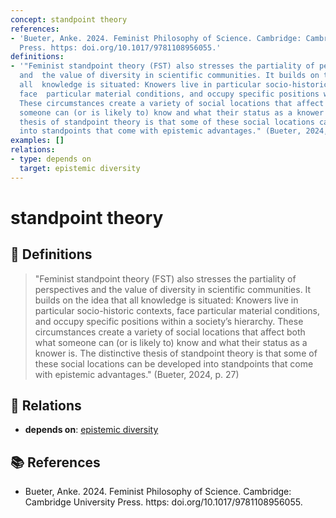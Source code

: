 ```yaml
---
concept: standpoint theory
references:
- 'Bueter, Anke. 2024. Feminist Philosophy of Science. Cambridge: Cambridge University
  Press. https: doi.org/10.1017/9781108956055.'
definitions:
- '"Feminist standpoint theory (FST) also stresses the partiality of perspectives
  and  the value of diversity in scientific communities. It builds on the idea that
  all  knowledge is situated: Knowers live in particular socio-historic contexts,
  face  particular material conditions, and occupy specific positions within a society’s  hierarchy.
  These circumstances create a variety of social locations that affect both  what
  someone can (or is likely to) know and what their status as a knower is. The  distinctive
  thesis of standpoint theory is that some of these social locations can be  developed
  into standpoints that come with epistemic advantages." (Bueter, 2024, p. 27)'
examples: []
relations:
- type: depends on
  target: epistemic diversity
---
```


# standpoint theory

## 📖 Definitions

> "Feminist standpoint theory (FST) also stresses the partiality of perspectives and  the value of diversity in scientific communities. It builds on the idea that all  knowledge is situated: Knowers live in particular socio-historic contexts, face  particular material conditions, and occupy specific positions within a society’s  hierarchy. These circumstances create a variety of social locations that affect both  what someone can (or is likely to) know and what their status as a knower is. The  distinctive thesis of standpoint theory is that some of these social locations can be  developed into standpoints that come with epistemic advantages." (Bueter, 2024, p. 27)

## 🔗 Relations

- **depends on**: [epistemic diversity](./epistemic-diversity.md)

## 📚 References

- Bueter, Anke. 2024. Feminist Philosophy of Science. Cambridge: Cambridge University Press. https: doi.org/10.1017/9781108956055.
